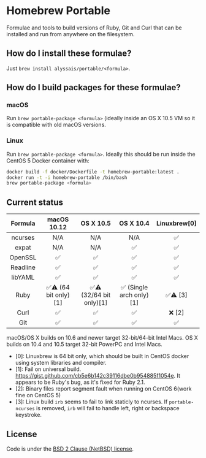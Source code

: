 # Homebrew Portable
Formulae and tools to build versions of Ruby, Git and Curl that can be installed and run from anywhere on the filesystem.

## How do I install these formulae?
Just `brew install alyssais/portable/<formula>`.

## How do I build packages for these formulae?
### macOS
Run `brew portable-package <formula>` (ideally inside an OS X 10.5 VM so it is compatible with old macOS versions.

### Linux
Run `brew portable-package <formula>`. Ideally this should be run inside the CentOS 5 Docker container with:
```bash
docker build -f docker/Dockerfile -t homebrew-portable:latest .
docker run -t -i homebrew-portable /bin/bash
brew portable-package <formula>
```

## Current status

| Formula | macOS 10.12 | OS X 10.5 | OS X 10.4 | Linuxbrew[0] |
| :-: | :-: | :-: | :-: | :-: |
| ncurses | N/A | N/A | N/A | :white_check_mark: |
| expat | N/A | N/A | :white_check_mark: | :white_check_mark: |
| OpenSSL | :white_check_mark: | :white_check_mark: | :white_check_mark: | :white_check_mark: |
| Readline | :white_check_mark: | :white_check_mark: | :white_check_mark: | :white_check_mark: |
| libYAML | :white_check_mark: | :white_check_mark: | :white_check_mark: | :white_check_mark: |
| Ruby | :white_check_mark::warning: (64 bit only)[1] | :white_check_mark::warning: (32/64 bit only)[1] | :white_check_mark: (Single arch only)[1] | :white_check_mark::warning: [3] |
| Curl | :white_check_mark: | :white_check_mark: | :white_check_mark: | :x: [2] |
| Git | :white_check_mark: | :white_check_mark: | :white_check_mark: | :white_check_mark: |

macOS/OS X builds on 10.6 and newer target 32-bit/64-bit Intel Macs. OS X builds on 10.4 and 10.5 target 32-bit PowerPC and Intel Macs.

* [0]: Linuxbrew is 64 bit only, which should be built in CentOS docker using system libraries and compiler.
* [1]: Fail on universal build. https://gist.github.com/cb5e6b142c39116dbe0b954885f1054e. It appears to be Ruby's bug, as it's fixed for Ruby 2.1.
* [2]: Binary files report segment fault when running on CentOS 6(work fine on CentOS 5)
* [3]: Linux build `irb` seems to fail to link staticly to ncurses. If `portable-ncurses` is removed, `irb` will fail to handle left, right or backspace keystroke.


## License

Code is under the [BSD 2 Clause (NetBSD) license](https://github.com/Homebrew/homebrew-portable/blob/master/LICENSE.txt).

